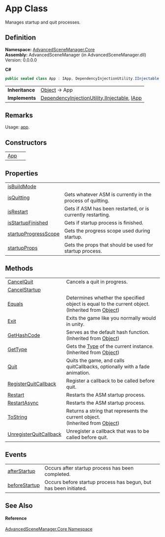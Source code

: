 # App Class


Manages startup and quit processes.



## Definition
**Namespace:** <a href="N_AdvancedSceneManager_Core">AdvancedSceneManager.Core</a>  
**Assembly:** AdvancedSceneManager (in AdvancedSceneManager.dll) Version: 0.0.0.0

**C#**
``` C#
public sealed class App : IApp, DependencyInjectionUtility.IInjectable
```

<table><tr><td><strong>Inheritance</strong></td><td><a href="https://learn.microsoft.com/dotnet/api/system.object" target="_blank" rel="noopener noreferrer">Object</a>  →  App</td></tr>
<tr><td><strong>Implements</strong></td><td><a href="T_AdvancedSceneManager_DependencyInjection_DependencyInjectionUtility_IInjectable">DependencyInjectionUtility.IInjectable</a>, <a href="T_AdvancedSceneManager_DependencyInjection_IApp">IApp</a></td></tr>
</table>



## Remarks
Usage: <a href="P_AdvancedSceneManager_SceneManager_app">app</a>.

## Constructors
<table>
<tr>
<td><a href="M_AdvancedSceneManager_Core_App__ctor">App</a></td>
<td> </td></tr>
</table>

## Properties
<table>
<tr>
<td><a href="P_AdvancedSceneManager_Core_App_isBuildMode">isBuildMode</a></td>
<td> </td></tr>
<tr>
<td><a href="P_AdvancedSceneManager_Core_App_isQuitting">isQuitting</a></td>
<td>Gets whatever ASM is currently in the process of quitting.</td></tr>
<tr>
<td><a href="P_AdvancedSceneManager_Core_App_isRestart">isRestart</a></td>
<td>Gets if ASM has been restarted, or is currently restarting.</td></tr>
<tr>
<td><a href="P_AdvancedSceneManager_Core_App_isStartupFinished">isStartupFinished</a></td>
<td>Gets if startup process is finished.</td></tr>
<tr>
<td><a href="P_AdvancedSceneManager_Core_App_startupProgressScope">startupProgressScope</a></td>
<td>Gets the progress scope used during startup.</td></tr>
<tr>
<td><a href="P_AdvancedSceneManager_Core_App_startupProps">startupProps</a></td>
<td>Gets the props that should be used for startup process.</td></tr>
</table>

## Methods
<table>
<tr>
<td><a href="M_AdvancedSceneManager_Core_App_CancelQuit">CancelQuit</a></td>
<td>Cancels a quit in progress.</td></tr>
<tr>
<td><a href="M_AdvancedSceneManager_Core_App_CancelStartup">CancelStartup</a></td>
<td> </td></tr>
<tr>
<td><a href="https://learn.microsoft.com/dotnet/api/system.object.equals#system-object-equals(system-object)" target="_blank" rel="noopener noreferrer">Equals</a></td>
<td>Determines whether the specified object is equal to the current object.<br />(Inherited from <a href="https://learn.microsoft.com/dotnet/api/system.object" target="_blank" rel="noopener noreferrer">Object</a>)</td></tr>
<tr>
<td><a href="M_AdvancedSceneManager_Core_App_Exit">Exit</a></td>
<td>Exits the game like you normally would in unity.</td></tr>
<tr>
<td><a href="https://learn.microsoft.com/dotnet/api/system.object.gethashcode" target="_blank" rel="noopener noreferrer">GetHashCode</a></td>
<td>Serves as the default hash function.<br />(Inherited from <a href="https://learn.microsoft.com/dotnet/api/system.object" target="_blank" rel="noopener noreferrer">Object</a>)</td></tr>
<tr>
<td><a href="https://learn.microsoft.com/dotnet/api/system.object.gettype" target="_blank" rel="noopener noreferrer">GetType</a></td>
<td>Gets the <a href="https://learn.microsoft.com/dotnet/api/system.type" target="_blank" rel="noopener noreferrer">Type</a> of the current instance.<br />(Inherited from <a href="https://learn.microsoft.com/dotnet/api/system.object" target="_blank" rel="noopener noreferrer">Object</a>)</td></tr>
<tr>
<td><a href="M_AdvancedSceneManager_Core_App_Quit">Quit</a></td>
<td>Quits the game, and calls quitCallbacks, optionally with a fade animation.</td></tr>
<tr>
<td><a href="M_AdvancedSceneManager_Core_App_RegisterQuitCallback">RegisterQuitCallback</a></td>
<td>Register a callback to be called before quit.</td></tr>
<tr>
<td><a href="M_AdvancedSceneManager_Core_App_Restart">Restart</a></td>
<td>Restarts the ASM startup process.</td></tr>
<tr>
<td><a href="M_AdvancedSceneManager_Core_App_RestartAsync">RestartAsync</a></td>
<td>Restarts the ASM startup process.</td></tr>
<tr>
<td><a href="https://learn.microsoft.com/dotnet/api/system.object.tostring" target="_blank" rel="noopener noreferrer">ToString</a></td>
<td>Returns a string that represents the current object.<br />(Inherited from <a href="https://learn.microsoft.com/dotnet/api/system.object" target="_blank" rel="noopener noreferrer">Object</a>)</td></tr>
<tr>
<td><a href="M_AdvancedSceneManager_Core_App_UnregisterQuitCallback">UnregisterQuitCallback</a></td>
<td>Unregister a callback that was to be called before quit.</td></tr>
</table>

## Events
<table>
<tr>
<td><a href="E_AdvancedSceneManager_Core_App_afterStartup">afterStartup</a></td>
<td>Occurs after startup process has been completed.</td></tr>
<tr>
<td><a href="E_AdvancedSceneManager_Core_App_beforeStartup">beforeStartup</a></td>
<td>Occurs before startup process has begun, but has been initiated.</td></tr>
</table>

## See Also


#### Reference
<a href="N_AdvancedSceneManager_Core">AdvancedSceneManager.Core Namespace</a>  
